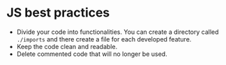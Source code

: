 # JS best practices

* Divide your code into functionalities. You can create a directory called ```./imports``` and there create a file for each developed feature.
* Keep the code clean and readable. 
* Delete commented code that will no longer be used.